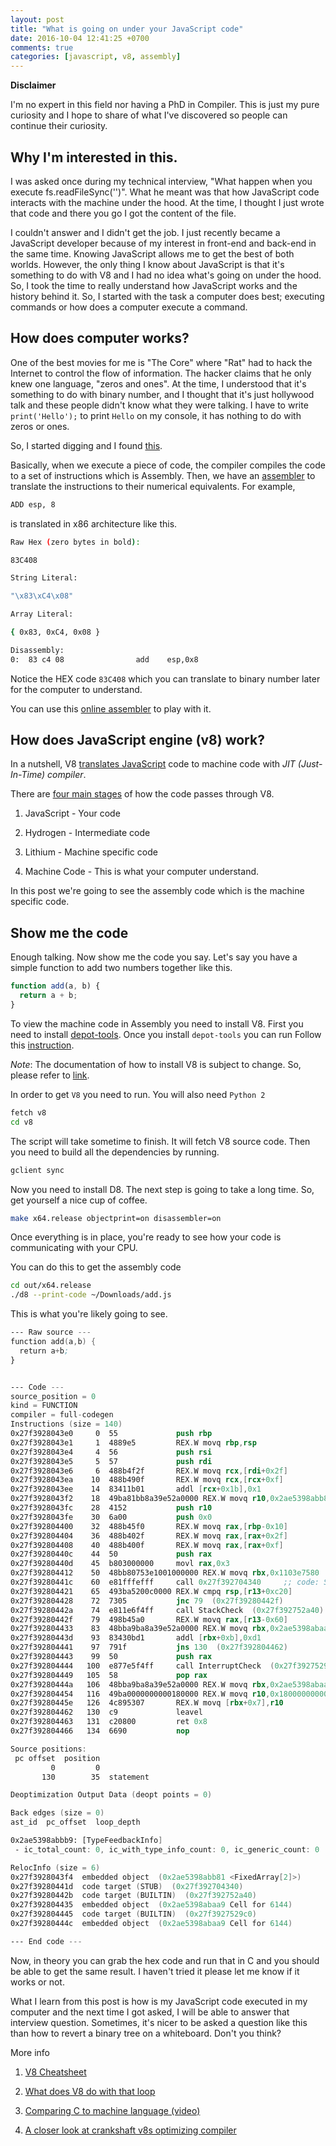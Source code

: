 ```yaml
---
layout: post
title: "What is going on under your JavaScript code"
date: 2016-10-04 12:41:25 +0700
comments: true
categories: [javascript, v8, assembly]
---
```


**Disclaimer**

I'm no expert in this field nor having a PhD in Compiler. This is just my pure curiosity and I hope to share of what I've discovered so people can continue their curiosity.

## Why I'm interested in this. 
I was asked once during my technical interview, "What happen when you execute fs.readFileSync('')". What he meant was that how JavaScript code interacts with the machine under the hood. At the time, I thought I just wrote that code and there you go I got the content of the file. 

I couldn't answer and I didn't get the job. I just recently became a JavaScript developer because of my interest in front-end and back-end in the same time. Knowing JavaScript allows me to get the best of both worlds. However, the only thing I know about JavaScript is that it's something to do with V8 and I had no idea what's going on under the hood. So, I took the time to really understand how JavaScript works and the history behind it. So, I started with the task a computer does best; executing commands or how does a computer execute a command.

## How does computer works?
One of the best movies for me is "The Core" where "Rat" had to hack the Internet to control the flow of information. The hacker claims that he only knew one language, "zeros and ones". At the time, I understood that it's something to do with binary number, and I thought that it's just hollywood talk and these people didn't know what they were talking. I have to write `print('Hello');` to print `Hello` on my console, it has nothing to do with zeros or ones.

So, I started digging and I found [this](https://m.reddit.com/r/learnprogramming/comments/1pv40y/for_those_of_you_wondering_how_code_becomes_ones/).

Basically, when we execute a piece of code, the compiler compiles the code to a set of instructions which is Assembly. Then, we have an [assembler](https://en.wikipedia.org/wiki/Assembly_language#Assembler) to translate the instructions to their numerical equivalents. For example,

``` bash
ADD esp, 8
```

is translated in x86 architecture like this.

``` bash
Raw Hex (zero bytes in bold):

83C408   

String Literal:

"\x83\xC4\x08"

Array Literal:

{ 0x83, 0xC4, 0x08 }

Disassembly:
0:  83 c4 08                add    esp,0x8

```

Notice the HEX code `83C408` which you can translate to binary number later for the computer to understand.

You can use this [online assembler](https://defuse.ca/online-x86-assembler.htm) to play with it. 

## How does JavaScript engine (v8) work?
In a nutshell, V8 [translates JavaScript](http://thibaultlaurens.github.io/javascript/2013/04/29/how-the-v8-engine-works/)
code to machine code with *JIT (Just-In-Time) compiler*.

There are [four main stages](http://www.mattzeunert.com/2015/08/19/viewing-assembly-code-generated-by-v8.html) of how the code passes through V8.

1. JavaScript - Your code

2. Hydrogen - Intermediate code

3. Lithium - Machine specific code

4. Machine Code - This is what your computer understand.

In this post we're going to see the assembly code which is the machine specific code.

## Show me the code
Enough talking. Now show me the code you say. Let's say you have a simple function to add two numbers together like this.

``` javascript
function add(a, b) {
  return a + b;
}
```

To view the machine code in Assembly you need to install V8. First you need to install [depot-tools](https://www.chromium.org/developers/how-tos/install-depot-tools). Once you install `depot-tools` you can run
Follow this [instruction](https://github.com/v8/v8/wiki/Using%20Git).

*Note*: The documentation of how to install V8 is subject to change. So, please refer to [link](https://github.com/v8/v8/wiki/Building%20with%20GN).

In order to get `V8` you need to run. You will also need `Python 2`

``` bash
fetch v8
cd v8
```

The script will take sometime to finish. It will fetch V8 source code. Then you need to build all the dependencies by running.

``` bash
gclient sync
```

Now you need to install D8. The next step is going to take a long time. So, get yourself a nice cup of coffee.

``` bash
make x64.release objectprint=on disassembler=on
```

Once everything is in place, you're ready to see how your code is communicating with your CPU.

You can do this to get the assembly code

``` bash
cd out/x64.release
./d8 --print-code ~/Downloads/add.js
```

This is what you're likely going to see.

``` nasm
--- Raw source ---
function add(a,b) {
  return a+b;
}


--- Code ---
source_position = 0
kind = FUNCTION
compiler = full-codegen
Instructions (size = 140)
0x27f3928043e0     0  55             push rbp
0x27f3928043e1     1  4889e5         REX.W movq rbp,rsp
0x27f3928043e4     4  56             push rsi
0x27f3928043e5     5  57             push rdi
0x27f3928043e6     6  488b4f2f       REX.W movq rcx,[rdi+0x2f]
0x27f3928043ea    10  488b490f       REX.W movq rcx,[rcx+0xf]
0x27f3928043ee    14  83411b01       addl [rcx+0x1b],0x1
0x27f3928043f2    18  49ba81bb8a39e52a0000 REX.W movq r10,0x2ae5398abb81    ;; object: 0x2ae5398abb81 <FixedArray[2]>
0x27f3928043fc    28  4152           push r10
0x27f3928043fe    30  6a00           push 0x0
0x27f392804400    32  488b45f0       REX.W movq rax,[rbp-0x10]
0x27f392804404    36  488b402f       REX.W movq rax,[rax+0x2f]
0x27f392804408    40  488b400f       REX.W movq rax,[rax+0xf]
0x27f39280440c    44  50             push rax
0x27f39280440d    45  b803000000     movl rax,0x3
0x27f392804412    50  48bb80753e1001000000 REX.W movq rbx,0x1103e7580
0x27f39280441c    60  e81fffefff     call 0x27f392704340     ;; code: STUB, CEntryStub, minor: 8
0x27f392804421    65  493ba5200c0000 REX.W cmpq rsp,[r13+0xc20]
0x27f392804428    72  7305           jnc 79  (0x27f39280442f)
0x27f39280442a    74  e811e6f4ff     call StackCheck  (0x27f392752a40)    ;; code: BUILTIN
0x27f39280442f    79  498b45a0       REX.W movq rax,[r13-0x60]
0x27f392804433    83  48bba9ba8a39e52a0000 REX.W movq rbx,0x2ae5398abaa9    ;; object: 0x2ae5398abaa9 Cell for 6144
0x27f39280443d    93  83430bd1       addl [rbx+0xb],0xd1
0x27f392804441    97  791f           jns 130  (0x27f392804462)
0x27f392804443    99  50             push rax
0x27f392804444   100  e877e5f4ff     call InterruptCheck  (0x27f3927529c0)    ;; code: BUILTIN
0x27f392804449   105  58             pop rax
0x27f39280444a   106  48bba9ba8a39e52a0000 REX.W movq rbx,0x2ae5398abaa9    ;; object: 0x2ae5398abaa9 Cell for 6144
0x27f392804454   116  49ba0000000000180000 REX.W movq r10,0x180000000000
0x27f39280445e   126  4c895307       REX.W movq [rbx+0x7],r10
0x27f392804462   130  c9             leavel
0x27f392804463   131  c20800         ret 0x8
0x27f392804466   134  6690           nop

Source positions:
 pc offset  position
         0         0
       130        35  statement

Deoptimization Output Data (deopt points = 0)

Back edges (size = 0)
ast_id  pc_offset  loop_depth

0x2ae5398abbb9: [TypeFeedbackInfo]
 - ic_total_count: 0, ic_with_type_info_count: 0, ic_generic_count: 0

RelocInfo (size = 6)
0x27f3928043f4  embedded object  (0x2ae5398abb81 <FixedArray[2]>)
0x27f39280441d  code target (STUB)  (0x27f392704340)
0x27f39280442b  code target (BUILTIN)  (0x27f392752a40)
0x27f392804435  embedded object  (0x2ae5398abaa9 Cell for 6144)
0x27f392804445  code target (BUILTIN)  (0x27f3927529c0)
0x27f39280444c  embedded object  (0x2ae5398abaa9 Cell for 6144)

--- End code ---

```

Now, in theory you can grab the hex code and run that in C and you should be able to get the same result. I haven't tried it please let me know if it works or not. 

What I learn from this post is how is my JavaScript code executed in my computer and the next time I got asked, I will be able to answer that interview question. Sometimes, it's nicer to be asked a question like this than how to revert a binary tree on a whiteboard. Don't you think? 

More info

1. [V8 Cheatsheet](https://gist.github.com/kevincennis/0cd2138c78a07412ef21)

2. [What does V8 do with that loop](https://wingolog.org/archives/2011/06/08/what-does-v8-do-with-that-loop)

3. [Comparing C to machine language (video)](https://www.youtube.com/watch?v=yOyaJXpAYZQ)

4. [A closer look at crankshaft v8s optimizing compiler](https://wingolog.org/archives/2011/08/02/a-closer-look-at-crankshaft-v8s-optimizing-compiler)
